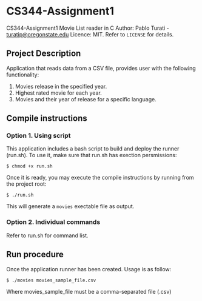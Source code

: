 # CS344-Assignment1
CS344-Assignment1 Movie List reader in C
Author: Pablo Turati - turatip@oregonstate.edu
Licence: MIT. Refer to `LICENSE` for details.

## Project Description

Application that reads data from a CSV file, provides user with the following functionality:

1. Movies release in the specified year.
2. Highest rated movie for each year.
3. Movies and their year of release for a specific language.

## Compile instructions

### Option 1.  Using script

This application includes a bash script to build and deploy the runner (run.sh).  To use it, make sure that run.sh has exection persmissions:

`$ chmod +x run.sh`

Once it is ready, you may execute the compile instructions by running from the project root:

`$ ./run.sh`

This will generate a `movies` exectable file as output.

### Option 2.  Individual commands

Refer to run.sh for command list.

## Run procedure

Once the application runner has been created. Usage is as follow:

`$ ./movies movies_sample_file.csv`

Where movies_sample_file must be a comma-separated file (.csv)